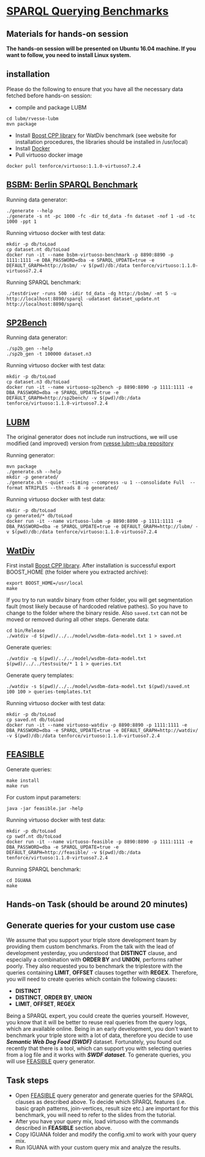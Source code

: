 # [SPARQL Querying Benchmarks](https://sites.google.com/site/sqbenchmarks/)
## Materials for hands-on session

**The hands-on session will be presented on Ubuntu 16.04 machine. If you want to follow, you need to install Linux system.**

## installation

Please do the following to ensure that you have all the necessary data fetched before hands-on session:
* compile and package LUBM
```
cd lubm/rvesse-lubm
mvn package
```
* Install [Boost CPP library](http://www.boost.org/) for WatDiv benchmark (see website for installation procedures, the libraries should be installed in /usr/local)
* Install [Docker](https://docs.docker.com/engine/getstarted/step_one/)
* Pull virtuoso docker image
```
docker pull tenforce/virtuoso:1.1.0-virtuoso7.2.4
```

## [BSBM: Berlin SPARQL Benchmark](http://wifo5-03.informatik.uni-mannheim.de/bizer/berlinsparqlbenchmark/)

Running data generator:
```
./generate --help
./generate -s nt -pc 1000 -fc -dir td_data -fn dataset -nof 1 -ud -tc 1000 -ppt 1
```

Running virtuoso docker with test data:
```
mkdir -p db/toLoad
cp dataset.nt db/toLoad
docker run -it --name bsbm-virtuoso-benchmark -p 8890:8890 -p 1111:1111 -e DBA_PASSWORD=dba -e SPARQL_UPDATE=true -e DEFAULT_GRAPH=http://bsbm/ -v $(pwd)/db:/data tenforce/virtuoso:1.1.0-virtuoso7.2.4
```

Running SPARQL benchmark:
```
./testdriver -runs 500 -idir td_data -dg http://bsbm/ -mt 5 -u http://localhost:8890/sparql -udataset dataset_update.nt http://localhost:8890/sparql
```

## [SP2Bench](http://dbis.informatik.uni-freiburg.de/forschung/projekte/SP2B/)

Running data generator:
```
./sp2b_gen --help
./sp2b_gen -t 100000 dataset.n3
```

Running virtuoso docker with test data:
```
mkdir -p db/toLoad
cp dataset.n3 db/toLoad
docker run -it --name virtuoso-sp2bench -p 8890:8890 -p 1111:1111 -e DBA_PASSWORD=dba -e SPARQL_UPDATE=true -e DEFAULT_GRAPH=http://sp2bench/ -v $(pwd)/db:/data tenforce/virtuoso:1.1.0-virtuoso7.2.4
```

## [LUBM](http://swat.cse.lehigh.edu/projects/lubm/)

The original generator does not include run instructions, we will use modified (and improved) version from [rvesse lubm-uba repository](https://github.com/rvesse/lubm-uba)

Running generator:
```
mvn package
./generate.sh --help
mkdir -p generated/
./generate.sh --quiet --timing --compress -u 1 --consolidate Full  --format NTRIPLES --threads 8 -o generated/
```

Running virtuoso docker with test data:
```
mkdir -p db/toLoad
cp generated/* db/toLoad
docker run -it --name virtuoso-lubm -p 8890:8890 -p 1111:1111 -e DBA_PASSWORD=dba -e SPARQL_UPDATE=true -e DEFAULT_GRAPH=http://lubm/ -v $(pwd)/db:/data tenforce/virtuoso:1.1.0-virtuoso7.2.4
```

## [WatDiv](http://dsg.uwaterloo.ca/watdiv/)
First install [Boost CPP library](http://www.boost.org/). After installation is successful export BOOST_HOME (the folder where you extracted archive):
```
export BOOST_HOME=/usr/local
make
```
If you try to run watdiv binary from other folder, you will get segmentation fault (most likely because of hardcoded relative pathes). So you have to change to the folder where the binary reside. Also ```saved.txt``` can not be moved or removed during all other steps. Generate data:
```
cd bin/Release
./watdiv -d $(pwd)/../../model/wsdbm-data-model.txt 1 > saved.nt
```

Generate queries:
```
./watdiv -q $(pwd)/../../model/wsdbm-data-model.txt $(pwd)/../../testsuite/* 1 1 > queries.txt
```

Generate query templates:
```
./watdiv -s $(pwd)/../../model/wsdbm-data-model.txt $(pwd)/saved.nt 100 100 > queries-templates.txt
```

Running virtuoso docker with test data:
```
mkdir -p db/toLoad
cp saved.nt db/toLoad
docker run -it --name virtuoso-watdiv -p 8890:8890 -p 1111:1111 -e DBA_PASSWORD=dba -e SPARQL_UPDATE=true -e DEFAULT_GRAPH=http://watdiv/ -v $(pwd)/db:/data tenforce/virtuoso:1.1.0-virtuoso7.2.4
```

## [FEASIBLE](http://aksw.org/Projects/FEASIBLE.html)

Generate queries:
```
make install
make run
```

For custom input parameters:
```
java -jar feasible.jar -help
```

Running virtuoso docker with test data:
```
mkdir -p db/toLoad
cp swdf.nt db/toLoad
docker run -it --name virtuoso-feasible -p 8890:8890 -p 1111:1111 -e DBA_PASSWORD=dba -e SPARQL_UPDATE=true -e DEFAULT_GRAPH=http://feasible/ -v $(pwd)/db:/data tenforce/virtuoso:1.1.0-virtuoso7.2.4
```

Running SPARQL benchmark:
```
cd IGUANA
make
```

## Hands-on Task (should be around 20 minutes)

## Generate queries for your custom use case

We assume that you support your triple store development team by providing them custom benchmarks.
From the talk with the lead of development yesterday, you understood that **DISTINCT** clause, and especially a combination with **ORDER BY** and **UNION**, performs rather poorly.
They also requested you to benchmark the triplestore with the queries containing **LIMIT**, **OFFSET** clauses together with **REGEX**.
Therefore, you will need to create queries which contain the following clauses:
* **DISTINCT**
* **DISTINCT**, **ORDER BY**, **UNION**
* **LIMIT**, **OFFSET**, **REGEX**

Being a SPARQL expert, you could create the queries yourself.
However, you know that it will be better to reuse real queries from the query logs, which are available online.
Being in an early development, you don't want to benchmark your triple store with a lot of data, therefore you decide to use ***Semantic Web Dog Food (SWDF)*** dataset.
Fortunately, you found out recently that there is a tool, which can support you with selecting queries from a log file and it works with ***SWDF dataset***.
To generate queries, you will use [FEASIBLE](http://feasible.aksw.org/) query generator.

## Task steps

* Open [FEASIBLE](http://feasible.aksw.org/) query generator and generate queries for the SPARQL clauses as described above. To decide which SPARQL features (i.e. basic graph patterns, join-vertices, result size etc.) are important for this benchmark, you will need to refer to the slides from the tutorial.
* After you have your query mix, load virtuoso with the commands described in **FEASIBLE** section above.
* Copy IGUANA folder and modify the config.xml to work with your query mix.
* Run IGUANA with your custom query mix and analyze the results.

